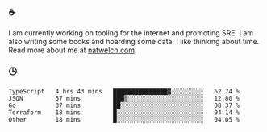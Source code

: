 ### ☕

I am currently working on tooling for the internet and promoting SRE. I am also writing some books and hoarding some data. I like thinking about time. Read more about me at [natwelch.com](https://natwelch.com).

### 🕒

<!--START_SECTION:waka-->
```text
TypeScript   4 hrs 43 mins   ███████████████▓░░░░░░░░░   62.74 % 
JSON         57 mins         ███▒░░░░░░░░░░░░░░░░░░░░░   12.80 % 
Go           37 mins         ██░░░░░░░░░░░░░░░░░░░░░░░   08.37 % 
Terraform    18 mins         █░░░░░░░░░░░░░░░░░░░░░░░░   04.14 % 
Other        18 mins         █░░░░░░░░░░░░░░░░░░░░░░░░   04.05 % 
```
<!--END_SECTION:waka-->
